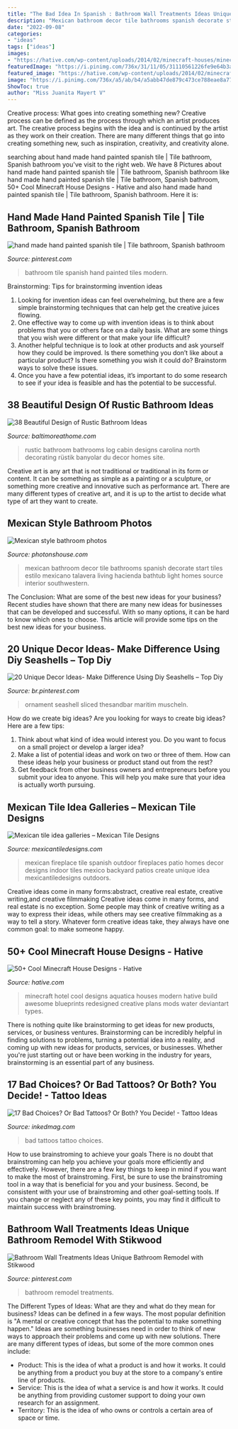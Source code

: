 ```yaml
---
title: "The Bad Idea In Spanish : Bathroom Wall Treatments Ideas Unique Bathroom Remodel With Stikwood"
description: "Mexican bathroom decor tile bathrooms spanish decorate start tiles estilo mexicano talavera living hacienda bathtub light homes source interior southwestern"
date: "2022-09-08"
categories:
- "ideas"
tags: ["ideas"]
images:
- "https://hative.com/wp-content/uploads/2014/02/minecraft-houses/minecraft-aquatica-hotel-43.jpg"
featuredImage: "https://i.pinimg.com/736x/31/11/05/31110561226fe9e64b3a192d32ef17a7.jpg"
featured_image: "https://hative.com/wp-content/uploads/2014/02/minecraft-houses/minecraft-aquatica-hotel-43.jpg"
image: "https://i.pinimg.com/736x/a5/ab/b4/a5abb47de879c473ce788eae8a772eed.jpg"
ShowToc: true
author: "Miss Juanita Mayert V"
---
```



Creative process: What goes into creating something new?
Creative process can be defined as the process through which an artist produces art. The creative process begins with the idea and is continued by the artist as they work on their creation. There are many different things that go into creating something new, such as inspiration, creativity, and creativity alone.

	

		
searching about hand made hand painted spanish tile | Tile bathroom, Spanish bathroom you've visit to the right web. We have 8 Pictures about hand made hand painted spanish tile | Tile bathroom, Spanish bathroom like hand made hand painted spanish tile | Tile bathroom, Spanish bathroom, 50+ Cool Minecraft House Designs - Hative and also hand made hand painted spanish tile | Tile bathroom, Spanish bathroom. Here it is:
		
    
## Hand Made Hand Painted Spanish Tile | Tile Bathroom, Spanish Bathroom

<img loading=lazy src="https://i.pinimg.com/736x/31/11/05/31110561226fe9e64b3a192d32ef17a7.jpg" onerror="this.onerror=null;this.src='https://tse2.mm.bing.net/th?id=OIP.s2wATe8ENzt2PNfpKgJrWAHaJ3&amp;pid=15.1';" alt="hand made hand painted spanish tile | Tile bathroom, Spanish bathroom">

_Source: pinterest.com_

>bathroom tile spanish hand painted tiles modern. 

	

Brainstorming: Tips for brainstorming invention ideas
1. Looking for invention ideas can feel overwhelming, but there are a few simple brainstorming techniques that can help get the creative juices flowing.
2. One effective way to come up with invention ideas is to think about problems that you or others face on a daily basis. What are some things that you wish were different or that make your life difficult?
3. Another helpful technique is to look at other products and ask yourself how they could be improved. Is there something you don’t like about a particular product? Is there something you wish it could do? Brainstorm ways to solve these issues.
4. Once you have a few potential ideas, it’s important to do some research to see if your idea is feasible and has the potential to be successful.

    
## 38 Beautiful Design Of Rustic Bathroom Ideas

<img loading=lazy src="http://www.baltimoreathome.com/wp-content/uploads/2017/08/Rustic-Bathroom-Atmosphere-Wood-And-Plant-Climbing.jpg" onerror="this.onerror=null;this.src='https://tse4.mm.bing.net/th?id=OIP.IvN6GJ8UqPpgaoAupdUIgQHaLF&amp;pid=15.1';" alt="38 Beautiful Design of Rustic Bathroom Ideas">

_Source: baltimoreathome.com_

>rustic bathroom bathrooms log cabin designs carolina north decorating rüstik banyolar du decor homes site. 

	

Creative art is any art that is not traditional or traditional in its form or content. It can be something as simple as a painting or a sculpture, or something more creative and innovative such as performance art. There are many different types of creative art, and it is up to the artist to decide what type of art they want to create.

    
## Mexican Style Bathroom Photos

<img loading=lazy src="http://photonshouse.com/photo/1e/1eaf5bf9cfe46c00a5e0440ce5f32946.jpg" onerror="this.onerror=null;this.src='https://tse1.mm.bing.net/th?id=OIP.geW7y26aqMRKxrFrkIqfYAHaJ3&amp;pid=15.1';" alt="Mexican style bathroom photos">

_Source: photonshouse.com_

>mexican bathroom decor tile bathrooms spanish decorate start tiles estilo mexicano talavera living hacienda bathtub light homes source interior southwestern. 

	

The Conclusion: What are some of the best new ideas for your business?
Recent studies have shown that there are many new ideas for businesses that can be developed and successful. With so many options, it can be hard to know which ones to choose. This article will provide some tips on the best new ideas for your business.

    
## 20 Unique Decor Ideas- Make Difference Using Diy Seashells – Top Diy

<img loading=lazy src="https://i.pinimg.com/736x/a5/ab/b4/a5abb47de879c473ce788eae8a772eed.jpg" onerror="this.onerror=null;this.src='https://tse1.mm.bing.net/th?id=OIP.gxkax3t7Ylu23GQO5OOKHwHaJ4&amp;pid=15.1';" alt="20 Unique Decor Ideas- Make Difference Using Diy Seashells – Top Diy">

_Source: br.pinterest.com_

>ornament seashell sliced thesandbar maritim muscheln. 

	

How do we create big ideas?
Are you looking for ways to create big ideas? Here are a few tips:
1. Think about what kind of idea would interest you. Do you want to focus on a small project or develop a larger idea?
2. Make a list of potential ideas and work on two or three of them. How can these ideas help your business or product stand out from the rest?
3. Get feedback from other business owners and entrepreneurs before you submit your idea to anyone. This will help you make sure that your idea is actually worth pursuing.

    
## Mexican Tile Idea Galleries – Mexican Tile Designs

<img loading=lazy src="https://cdn.shopify.com/s/files/1/0230/8967/files/gallery-fireplaces.jpg?9420381361065165898" onerror="this.onerror=null;this.src='https://tse4.mm.bing.net/th?id=OIP.yoAyAVplSf20IU-zNFecLgAAAA&amp;pid=15.1';" alt="Mexican tile idea galleries – Mexican Tile Designs">

_Source: mexicantiledesigns.com_

>mexican fireplace tile spanish outdoor fireplaces patio homes decor designs indoor tiles mexico backyard patios create unique idea mexicantiledesigns outdoors. 

	

Creative ideas come in many forms:abstract, creative real estate, creative writing,and creative filmmaking
Creative ideas come in many forms, and real estate is no exception. Some people may think of creative writing as a way to express their ideas, while others may see creative filmmaking as a way to tell a story. Whatever form creative ideas take, they always have one common goal: to make someone happy.

    
## 50+ Cool Minecraft House Designs - Hative

<img loading=lazy src="https://hative.com/wp-content/uploads/2014/02/minecraft-houses/minecraft-aquatica-hotel-43.jpg" onerror="this.onerror=null;this.src='https://tse1.mm.bing.net/th?id=OIP.MfY2se3GDoY0RYCeSse6PwHaEL&amp;pid=15.1';" alt="50+ Cool Minecraft House Designs - Hative">

_Source: hative.com_

>minecraft hotel cool designs aquatica houses modern hative build awesome blueprints redesigned creative plans mods water deviantart types. 

	

There is nothing quite like brainstorming to get ideas for new products, services, or business ventures. Brainstorming can be incredibly helpful in finding solutions to problems, turning a potential idea into a reality, and coming up with new ideas for products, services, or businesses. Whether you're just starting out or have been working in the industry for years, brainstorming is an essential part of any business.

    
## 17 Bad Choices? Or Bad Tattoos? Or Both? You Decide! - Tattoo Ideas

<img loading=lazy src="https://www.inkedmag.com/.image/t_share/MTU5MDMyNTExNDM4NjYxNDAw/bad-tats-social.jpg" onerror="this.onerror=null;this.src='https://tse3.mm.bing.net/th?id=OIP.GJEewlCABKnlZCUh0L2x5wHaD4&amp;pid=15.1';" alt="17 Bad Choices? Or Bad Tattoos? Or Both? You Decide! - Tattoo Ideas">

_Source: inkedmag.com_

>bad tattoos tattoo choices. 

	

How to use brainstroming to achieve your goals
There is no doubt that brainstroming can help you achieve your goals more efficiently and effectively. However, there are a few key things to keep in mind if you want to make the most of brainstroming. First, be sure to use the brainstroming tool in a way that is beneficial for you and your business. Second, be consistent with your use of brainstroming and other goal-setting tools. If you change or neglect any of these key points, you may find it difficult to maintain success with brainstroming.

    
## Bathroom Wall Treatments Ideas Unique Bathroom Remodel With Stikwood

<img loading=lazy src="https://i.pinimg.com/736x/10/45/29/104529d859d51d033287317b8eff5e72.jpg" onerror="this.onerror=null;this.src='https://tse4.mm.bing.net/th?id=OIP.zbDgeUuRouzlEoySJ4G2qAHaJ3&amp;pid=15.1';" alt="Bathroom Wall Treatments Ideas Unique Bathroom Remodel with Stikwood">

_Source: pinterest.com_

>bathroom remodel treatments. 

	

The Different Types of Ideas: What are they and what do they mean for business?
Ideas can be defined in a few ways. The most popular definition is "A mental or creative concept that has the potential to make something happen." Ideas are something businesses need in order to think of new ways to approach their problems and come up with new solutions. 
There are many different types of ideas, but some of the more common ones include: 
- Product: This is the idea of what a product is and how it works. It could be anything from a product you buy at the store to a company's entire line of products. 
- Service: This is the idea of what a service is and how it works. It could be anything from providing customer support to doing your own research for an assignment. 
- Territory: This is the idea of who owns or controls a certain area of space or time.

